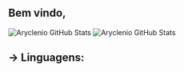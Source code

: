 ## Bem vindo, 

![Aryclenio GitHub Stats](https://github-readme-stats.vercel.app/api?username=EdsonAugusto&show_icons=true)
![Aryclenio GitHub Stats](https://github-readme-stats.vercel.app/api/top-langs/?username=EdsonAugusto)


## → Linguagens:

<!--
**EdsonAugusto/EdsonAugusto** is a ✨ _special_ ✨ repository because its `README.md` (this file) appears on your GitHub profile.

Here are some ideas to get you started:

- 🔭 I’m currently working on ...
- 🌱 I’m currently learning ...
- 👯 I’m looking to collaborate on ...
- 🤔 I’m looking for help with ...
- 💬 Ask me about ...
- 📫 How to reach me: ...
- 😄 Pronouns: ...
- ⚡ Fun fact: ...
-->
